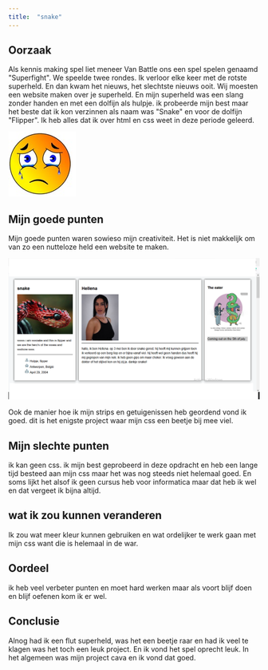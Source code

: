 ```yaml
---
title:  "snake"
---
```


## Oorzaak

Als kennis making spel liet meneer Van Battle ons een spel spelen genaamd "Superfight". We speelde twee rondes. Ik verloor elke keer met de rotste superheld. En dan kwam het nieuws, het slechtste nieuws ooit. Wij moesten een website maken over je superheld. En mijn superheld was een slang zonder handen en met een dolfijn als hulpje. ik probeerde mijn best maar het beste dat ik kon verzinnen als naam was "Snake" en voor de dolfijn "Flipper". Ik heb alles dat ik over html en css weet in deze periode geleerd.

![huilende emoji omdat ik de rotste held ooit heb.](../assets/images/Huilen.jpg)

## Mijn goede punten

Mijn goede punten waren sowieso mijn creativiteit. Het is niet makkelijk om van zo een nutteloze held een website te maken.

![een deel van mijn superhelden opdracht.](../assets/images/deel%20superhero.png)

Ook de manier hoe ik mijn strips en getuigenissen heb geordend vond ik goed. dit is het enigste project waar mijn css een beetje bij mee viel.

## Mijn slechte punten

ik kan geen css. ik mijn best geprobeerd in deze opdracht en heb een lange tijd besteed aan mijn css maar het was nog steeds niet helemaal goed. En soms lijkt het alsof ik geen cursus heb voor informatica maar dat heb ik wel en dat vergeet ik bijna altijd.

## wat ik zou kunnen veranderen

Ik zou wat meer kleur kunnen gebruiken en wat ordelijker te werk gaan met mijn css want die is helemaal in de war.

## Oordeel

ik heb veel verbeter punten en moet hard werken maar als voort blijf doen en blijf oefenen kom ik er wel.

## Conclusie

Alnog had ik een flut superheld, was het een beetje raar en had ik veel te klagen was het toch een leuk project. En ik vond het spel oprecht leuk. In het algemeen was mijn project cava en ik vond dat goed. 